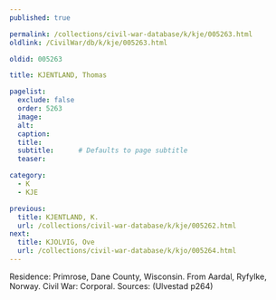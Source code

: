 ```yaml
---
published: true

permalink: /collections/civil-war-database/k/kje/005263.html
oldlink: /CivilWar/db/k/kje/005263.html

oldid: 005263

title: KJENTLAND, Thomas

pagelist:
  exclude: false
  order: 5263
  image: 
  alt:
  caption:
  title:
  subtitle:      # Defaults to page subtitle
  teaser:

category: 
  - K 
  - KJE

previous:
  title: KJENTLAND, K.
  url: /collections/civil-war-database/k/kje/005262.html  
next:
  title: KJOLVIG, Ove
  url: /collections/civil-war-database/k/kjo/005264.html   
---
```

Residence: Primrose, Dane County, Wisconsin. From Aardal, Ryfylke, Norway. Civil War: Corporal. Sources: (Ulvestad p264)